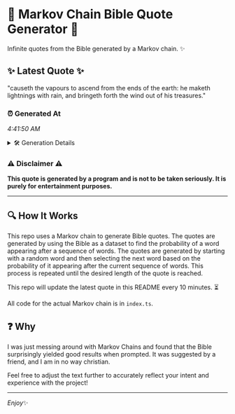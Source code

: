 # 📖 Markov Chain Bible Quote Generator 📖

Infinite quotes from the Bible generated by a Markov chain. ✨

## ✨ Latest Quote ✨
"causeth the vapours to ascend from the ends of the earth: he maketh lightnings with rain, and bringeth forth the wind out of his treasures."

### ⏰ Generated At
*4:41:50 AM*

<details>
    <summary>🛠️ Generation Details</summary>
    <p>
        <strong>🌱 Seed:</strong> causeth<br>
        <strong>🔄 Iterations:</strong> 24<br>
        <strong>📜 Context History:</strong><br>[ causeth ]: the<br>[ causeth, the ]: vapours<br>[ causeth, the, vapours ]: to<br>[ causeth, the, vapours, to ]: ascend<br>[ causeth, the, vapours, to, ascend ]: from<br>[ causeth, the, vapours, to, ascend, from ]: the<br>[ the, vapours, to, ascend, from, the ]: ends<br>[ vapours, to, ascend, from, the, ends ]: of<br>[ to, ascend, from, the, ends, of ]: the<br>[ ascend, from, the, ends, of, the ]: earth:<br>[ from, the, ends, of, the, earth: ]: he<br>[ the, ends, of, the, earth:, he ]: maketh<br>[ ends, of, the, earth:, he, maketh ]: lightnings<br>[ of, the, earth:, he, maketh, lightnings ]: with<br>[ the, earth:, he, maketh, lightnings, with ]: rain,<br>[ earth:, he, maketh, lightnings, with, rain, ]: and<br>[ he, maketh, lightnings, with, rain,, and ]: bringeth<br>[ maketh, lightnings, with, rain,, and, bringeth ]: forth<br>[ lightnings, with, rain,, and, bringeth, forth ]: the<br>[ with, rain,, and, bringeth, forth, the ]: wind<br>[ rain,, and, bringeth, forth, the, wind ]: out<br>[ and, bringeth, forth, the, wind, out ]: of<br>[ bringeth, forth, the, wind, out, of ]: his<br>[ forth, the, wind, out, of, his ]: treasures.<br>
    </p>
</details>

### ⚠️ Disclaimer ⚠️
**This quote is generated by a program and is not to be taken seriously. It is purely for entertainment purposes.**

---

## 🔍 How It Works

This repo uses a Markov chain to generate Bible quotes. The quotes are generated by using the Bible as a dataset to find the probability of a word appearing after a sequence of words. The quotes are generated by starting with a random word and then selecting the next word based on the probability of it appearing after the current sequence of words. This process is repeated until the desired length of the quote is reached.

This repo will update the latest quote in this README every 10 minutes. ⏳

All code for the actual Markov chain is in `index.ts`.

## ❓ Why

I was just messing around with Markov Chains and found that the Bible surprisingly yielded good results when prompted. 
It was suggested by a friend, and I am in no way christian.

Feel free to adjust the text further to accurately reflect your intent and experience with the project!

---

*Enjoy*✨

